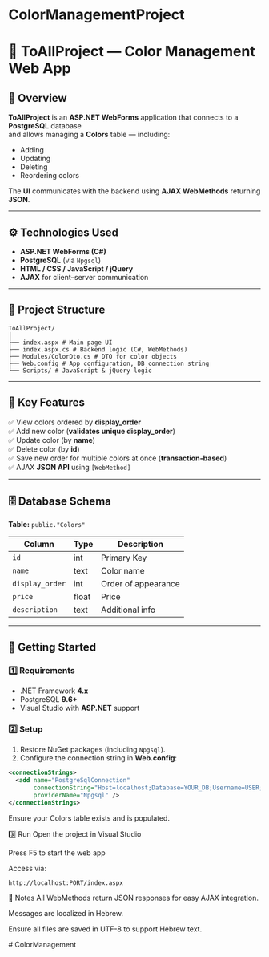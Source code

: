 # ColorManagementProject

# 🎨 ToAllProject — Color Management Web App

## 📌 Overview
**ToAllProject** is an **ASP.NET WebForms** application that connects to a **PostgreSQL** database  
and allows managing a **Colors** table — including:
- Adding
- Updating
- Deleting
- Reordering colors  

The **UI** communicates with the backend using **AJAX WebMethods** returning **JSON**.

---

## ⚙️ Technologies Used
- **ASP.NET WebForms (C#)**
- **PostgreSQL** (via `Npgsql`)
- **HTML / CSS / JavaScript / jQuery**
- **AJAX** for client–server communication

---

## 📂 Project Structure
```
ToAllProject/
│
├── index.aspx # Main page UI
├── index.aspx.cs # Backend logic (C#, WebMethods)
├── Modules/ColorDto.cs # DTO for color objects
├── Web.config # App configuration, DB connection string
└── Scripts/ # JavaScript & jQuery logic
```

---

## 🔑 Key Features
✅ View colors ordered by **display_order**  
✅ Add new color (**validates unique display_order**)  
✅ Update color (by **name**)  
✅ Delete color (by **id**)  
✅ Save new order for multiple colors at once (**transaction-based**)  
✅ AJAX **JSON API** using `[WebMethod]`  

---

## 🗄 Database Schema

**Table:** `public."Colors"`

| Column        | Type  | Description            |
|---------------|-------|------------------------|
| `id`          | int   | Primary Key            |
| `name`        | text  | Color name             |
| `display_order` | int | Order of appearance    |
| `price`       | float | Price                  |
| `description` | text  | Additional info        |

---

## 🚀 Getting Started

### 1️⃣ Requirements
- .NET Framework **4.x**
- PostgreSQL **9.6+**
- Visual Studio with **ASP.NET** support

### 2️⃣ Setup
1. Restore NuGet packages (including `Npgsql`).
2. Configure the connection string in **Web.config**:
```xml
<connectionStrings>
  <add name="PostgreSqlConnection" 
       connectionString="Host=localhost;Database=YOUR_DB;Username=USER;Password=PASS"
       providerName="Npgsql" />
</connectionStrings>
```

Ensure your Colors table exists and is populated.

3️⃣ Run
Open the project in Visual Studio

Press F5 to start the web app

Access via:
```
http://localhost:PORT/index.aspx
```
📌 Notes
All WebMethods return JSON responses for easy AJAX integration.

Messages are localized in Hebrew.

Ensure all files are saved in UTF-8 to support Hebrew text.

#   C o l o r M a n a g e m e n t  
 